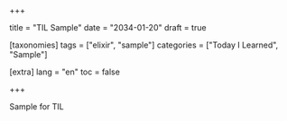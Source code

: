 +++

title = "TIL Sample"
date = "2034-01-20"
draft = true

[taxonomies]
tags = ["elixir", "sample"]
categories = ["Today I Learned", "Sample"]


[extra]
lang = "en"
toc = false

+++

Sample for TIL